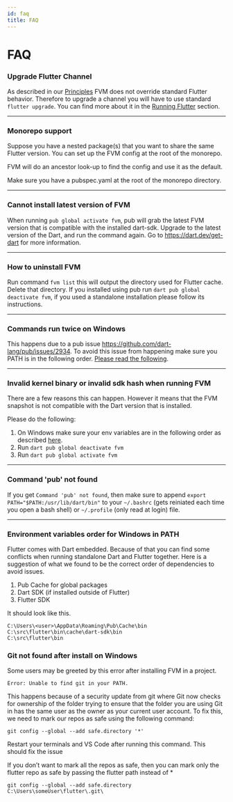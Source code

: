```yaml
---
id: faq
title: FAQ
---
```


# FAQ

### Upgrade Flutter Channel

As described in our [Principles](../getting_started/overview/#principles) FVM does not override standard Flutter behavior. Therefore to upgrade a channel you will have to use standard `flutter upgrade`. You can find more about it in the [Running Flutter](/docs/guides/running_flutter) section.

---

### Monorepo support

Suppose you have a nested package(s) that you want to share the same Flutter version. You can set up the FVM config at the root of the monorepo.

FVM will do an ancestor look-up to find the config and use it as the default.

Make sure you have a pubspec.yaml at the root of the monorepo directory.

---

### Cannot install latest version of FVM

When running `pub global activate fvm`, pub will grab the latest FVM version that is compatible with the installed dart-sdk. Upgrade to the latest version of the Dart, and run the command again. Go to https://dart.dev/get-dart for more information.

---

### How to uninstall FVM

Run command `fvm list` this will output the directory used for Flutter cache. Delete that directory.
If you installed using pub run `dart pub global deactivate fvm`, if you used a standalone installation please follow its instructions.

---

### Commands run twice on Windows

This happens due to a pub issue https://github.com/dart-lang/pub/issues/2934. To avoid this issue from happening make sure you PATH is in the following order. [Please read the following](#environment-variables-order-for-windows-in-path).

---

### Invalid kernel binary or invalid sdk hash when running FVM

There are a few reasons this can happen. However it means that the FVM snapshot is not compatible with the Dart version that is installed.

Please do the following:

1. On Windows make sure your env variables are in the following order as described [here](#environment-variables-order-for-windows-in-path).
2. Run `dart pub global deactivate fvm`
3. Run `dart pub global activate fvm`

---

### Command 'pub' not found

If you get `Command 'pub' not found`, then make sure to append `export PATH="$PATH:/usr/lib/dart/bin"` to your `~/.bashrc` (gets reiniated each time you open a bash shell) or `~/.profile` (only read at login) file.

---

### Environment variables order for Windows in PATH

Flutter comes with Dart embedded. Because of that you can find some conflicts when running standalone Dart and Flutter together. Here is a suggestion of what we found to be the correct order of dependencies to avoid issues.

1. Pub Cache for global packages
2. Dart SDK (if installed outside of Flutter)
3. Flutter SDK

It should look like this.

```
C:\Users\<user>\AppData\Roaming\Pub\Cache\bin
C:\src\flutter\bin\cache\dart-sdk\bin
C:\src\flutter\bin
```

### Git not found after install on Windows

Some users may be greeted by this error after installing FVM in a project.  

```
Error: Unable to find git in your PATH. 
```

This happens because of a security update from git where Git now checks for ownership of the folder trying to ensure that the folder you are using Git in has the same user as the owner as your current user account.
To fix this, we need to mark our repos as safe using the following command:

```
git config --global --add safe.directory '*'
```

Restart your terminals and VS Code after running this command. This should fix the issue  

If you don’t want to mark all the repos as safe, then you can mark only the flutter repo as safe by passing the flutter path instead of *

```
git config --global --add safe.directory C:\Users\someUser\flutter\.git\
```
